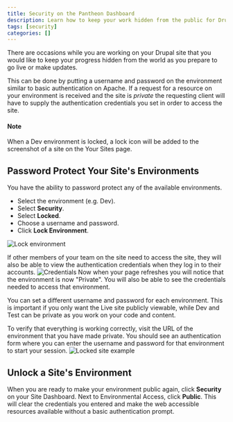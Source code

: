 ```yaml
---
title: Security on the Pantheon Dashboard
description: Learn how to keep your work hidden from the public for Drupal or WordPress site development or updates.
tags: [security]
categories: []
---
```

There are occasions while you are working on your Drupal site that you would like to keep your progress hidden from the world as you prepare to go live or make updates.

This can be done by putting a username and password on the environment similar to basic authentication on Apache. If a request for a resource on your environment is received and the site is _private_ the requesting client will have to supply the authentication credentials you set in order to access the site.

<div class="alert alert-info" role="alert">
<h4 class="info">Note</h4>
<p>When a Dev environment is locked, a lock icon will be added to the screenshot of a site on the Your Sites page.</p>
</div>

## Password Protect Your Site's Environments


You have the ability to password protect any of the available environments.

- Select the environment (e.g. Dev).
- Select **Security**.
- Select **Locked**.
- Choose a username and password.
- Click **Lock Environment**.

![Lock environment](/source/docs/assets/images/dashboard/lock-environment.png)

If other members of your team on the site need to access the site, they will also be able to view the authentication credentials when they log in to their accounts.
![Credentials](/source/docs/assets/images/dashboard/environment-access.png)
Now when your page refreshes you will notice that the environment is now "Private". You will also be able to see the credentials needed to access that environment.

You can set a different username and password for each environment. This is important if you only want the Live site publicly viewable, while Dev and Test can be private as you work on your code and content.

To verify that everything is working correctly, visit the URL of the environment that you have made private. You should see an authentication form where you can enter the username and password for that environment to start your session.
![Locked site example](/source/docs/assets/images/auth-required.png)
## Unlock a Site's Environment
When you are ready to make your environment public again, click **Security** on your Site Dashboard. Next to Environmental Access, click **Public**.
This will clear the credentials you entered and make the web accessible resources available without a basic authentication prompt.
